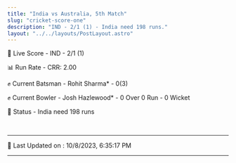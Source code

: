 ```yaml
---
title: "India vs Australia, 5th Match"
slug: "cricket-score-one"
description: "IND - 2/1 (1) - India need 198 runs."
layout: "../../layouts/PostLayout.astro"
---
```


🔴 Live Score - IND - 2/1 (1)  

📊 Run Rate - CRR: 2.00  

✊ Current Batsman - Rohit Sharma* - 0(3)  

✊ Current Bowler - Josh Hazlewood* - 0 Over 0 Run - 0 Wicket  

📑 Status - India need 198 runs

<br />

***

📝 Last Updated on : 10/8/2023, 6:35:17 PM

***

